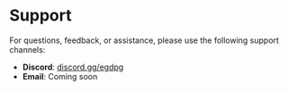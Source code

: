 # Support

For questions, feedback, or assistance, please use the following support channels:

- **Discord**: [discord.gg/egdpg](https://discord.gg/egdpg)
- **Email**: Coming soon
